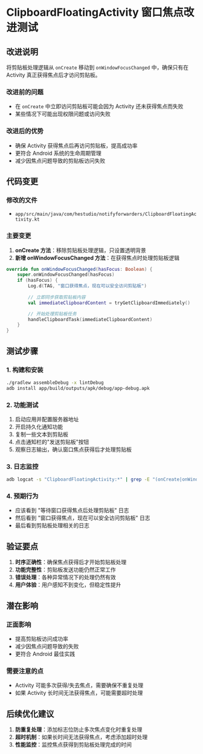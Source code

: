 # ClipboardFloatingActivity 窗口焦点改进测试

## 改进说明

将剪贴板处理逻辑从 `onCreate` 移动到 `onWindowFocusChanged` 中，确保只有在 Activity 真正获得焦点后才访问剪贴板。

### 改进前的问题
- 在 `onCreate` 中立即访问剪贴板可能会因为 Activity 还未获得焦点而失败
- 某些情况下可能出现权限问题或访问失败

### 改进后的优势
- 确保 Activity 获得焦点后再访问剪贴板，提高成功率
- 更符合 Android 系统的生命周期管理
- 减少因焦点问题导致的剪贴板访问失败

## 代码变更

### 修改的文件
- `app/src/main/java/com/hestudio/notifyforwarders/ClipboardFloatingActivity.kt`

### 主要变更
1. **onCreate 方法**：移除剪贴板处理逻辑，只设置透明背景
2. **新增 onWindowFocusChanged 方法**：在获得焦点时处理剪贴板逻辑

```kotlin
override fun onWindowFocusChanged(hasFocus: Boolean) {
    super.onWindowFocusChanged(hasFocus)
    if (hasFocus) {
        Log.d(TAG, "窗口获得焦点，现在可以安全访问剪贴板")
        
        // 立即同步获取剪贴板内容
        val immediateClipboardContent = tryGetClipboardImmediately()

        // 开始处理剪贴板任务
        handleClipboardTask(immediateClipboardContent)
    }
}
```

## 测试步骤

### 1. 构建和安装
```bash
./gradlew assembleDebug -x lintDebug
adb install app/build/outputs/apk/debug/app-debug.apk
```

### 2. 功能测试
1. 启动应用并配置服务器地址
2. 开启持久化通知功能
3. 复制一些文本到剪贴板
4. 点击通知栏的"发送剪贴板"按钮
5. 观察日志输出，确认窗口焦点获得后才处理剪贴板

### 3. 日志监控
```bash
adb logcat -s "ClipboardFloatingActivity:*" | grep -E "(onCreate|onWindowFocusChanged|窗口获得焦点)"
```

### 4. 预期行为
- 应该看到 "等待窗口获得焦点后处理剪贴板" 日志
- 然后看到 "窗口获得焦点，现在可以安全访问剪贴板" 日志
- 最后看到剪贴板处理相关的日志

## 验证要点

1. **时序正确性**：确保焦点获得后才开始剪贴板处理
2. **功能完整性**：剪贴板发送功能仍然正常工作
3. **错误处理**：各种异常情况下的处理仍然有效
4. **用户体验**：用户感知不到变化，但稳定性提升

## 潜在影响

### 正面影响
- 提高剪贴板访问成功率
- 减少因焦点问题导致的失败
- 更符合 Android 最佳实践

### 需要注意的点
- Activity 可能多次获得/失去焦点，需要确保不重复处理
- 如果 Activity 长时间无法获得焦点，可能需要超时处理

## 后续优化建议

1. **防重复处理**：添加标志位防止多次焦点变化时重复处理
2. **超时机制**：如果长时间无法获得焦点，考虑添加超时处理
3. **性能监控**：监控焦点获得到剪贴板处理完成的时间
